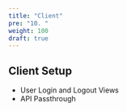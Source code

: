 ```yaml
---
title: "Client"
pre: "10. "
weight: 100
draft: true
---
```


## Client Setup

* User Login and Logout Views
* API Passthrough